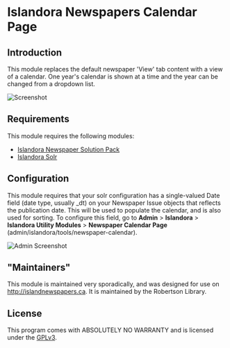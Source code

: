 # Islandora Newspapers Calendar Page

## Introduction

This module replaces the default newspaper 'View' tab content with a view of a calendar. 
One year's calendar is shown at a time and the year can be changed from a dropdown list.

![Screenshot](https://user-images.githubusercontent.com/1943338/29664376-bf17d230-88a5-11e7-8b3b-282174da2bab.png)

## Requirements

This module requires the following modules:

* [Islandora Newspaper Solution Pack](https://github.com/Islandora/islandora_solution_pack_newspaper)
* [Islandora Solr](https://github.com/Islandora/islandora_solr_search)

## Configuration

This module requires that your solr configuration has a single-valued Date field (date type, usually _dt) on your 
Newspaper Issue objects that reflects the publication date. This will be used to populate the calendar, and is also 
used for sorting. To configure this field, go to **Admin** > **Islandora** > **Islandora Utility Modules** > **Newspaper Calendar Page**
 (admin/islandora/tools/newspaper-calendar).

![Admin Screenshot](https://user-images.githubusercontent.com/1943338/29674117-92fd1260-88c7-11e7-928f-1505470a4bdf.png)

## "Maintainers"

This module is maintained very sporadically, and was designed for use on http://islandnewspapers.ca. It is maintained by the Robertson Library.


## License

This program comes with ABSOLUTELY NO WARRANTY and is licensed under the [GPLv3](http://www.gnu.org/licenses/gpl-3.0.txt).
